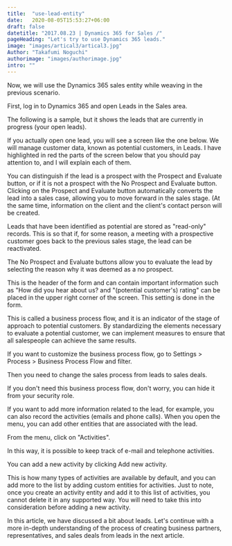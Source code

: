 ```yaml
---
title:  "use-lead-entity"
date:   2020-08-05T15:53:27+06:00
draft: false
datetitle: "2017.08.23 | Dynamics 365 for Sales /"
pageHeading: "Let's try to use Dynamics 365 leads."
image: "images/artical3/artical3.jpg"
Author: "Takafumi Noguchi"
authorimage: "images/authorimage.jpg"
intro: ""
---
```

<!-- Intro  -->
Now, we will use the Dynamics 365 sales entity while weaving in the previous scenario.

First, log in to Dynamics 365 and open Leads in the Sales area.
<!-- Image= leads.png -->

The following is a sample, but it shows the leads that are currently in progress (your open leads).
<!-- Image= leads1.png -->

If you actually open one lead, you will see a screen like the one below. We will manage customer data, known as potential customers, in Leads. I have highlighted in red the parts of the screen below that you should pay attention to, and I will explain each of them.
<!-- Image= leads2.png -->

You can distinguish if the lead is a prospect with the Prospect and Evaluate button, or if it is not a prospect with the No Prospect and Evaluate button. Clicking on the Prospect and Evaluate button automatically converts the lead into a sales case, allowing you to move forward in the sales stage.
(At the same time, information on the client and the client's contact person will be created.

<!-- Image= leads3.png -->

Leads that have been identified as potential are stored as "read-only" records. This is so that if, for some reason, a meeting with a prospective customer goes back to the previous sales stage, the lead can be reactivated.
<!-- Image= leads4.png -->

The No Prospect and Evaluate buttons allow you to evaluate the lead by selecting the reason why it was deemed as a no prospect.
<!-- Image= leads5.png -->

This is the header of the form and can contain important information such as "How did you hear about us? and "(potential customer's) rating" can be placed in the upper right corner of the screen. This setting is done in the form.
<!-- Image= leads6.png -->

This is called a business process flow, and it is an indicator of the stage of approach to potential customers. By standardizing the elements necessary to evaluate a potential customer, we can implement measures to ensure that all salespeople can achieve the same results.
<!-- Image= leads7.png -->

If you want to customize the business process flow, go to Settings > Process > Business Process Flow and filter.
<!-- Image= leads8.png -->

Then you need to change the sales process from leads to sales deals.
<!-- Image= leads9.png -->

If you don't need this business process flow, don't worry, you can hide it from your security role.
<!-- Image= leads10.png -->

If you want to add more information related to the lead, for example, you can also record the activities (emails and phone calls). When you open the menu, you can add other entities that are associated with the lead.

From the menu, click on "Activities".
<!-- Image= leads11.png -->

In this way, it is possible to keep track of e-mail and telephone activities.
<!-- Image= leads12.png -->

You can add a new activity by clicking Add new activity.
<!-- Image= leads13.png -->

This is how many types of activities are available by default, and you can add more to the list by adding custom entities for activities. Just to note, once you create an activity entity and add it to this list of activities, you cannot delete it in any supported way. You will need to take this into consideration before adding a new activity.

In this article, we have discussed a bit about leads. Let's continue with a more in-depth understanding of the process of creating business partners, representatives, and sales deals from leads in the next article.

